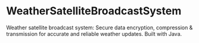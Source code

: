 # WeatherSatelliteBroadcastSystem
Weather satellite broadcast system: Secure data encryption, compression &amp; transmission for accurate and reliable weather updates. Built with Java.
